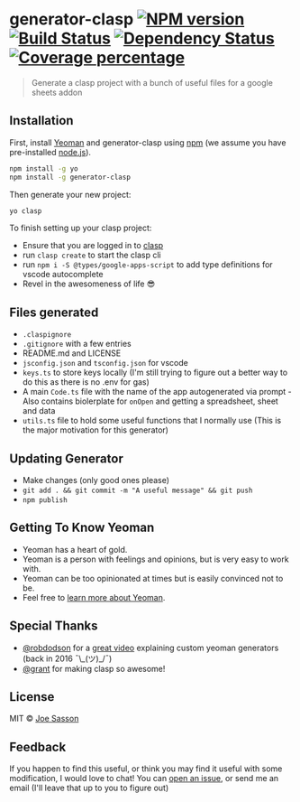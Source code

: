 # generator-clasp [![NPM version][npm-image]][npm-url] [![Build Status][travis-image]][travis-url] [![Dependency Status][daviddm-image]][daviddm-url] [![Coverage percentage][coveralls-image]][coveralls-url]
> Generate a clasp project with a bunch of useful files for a google sheets addon

## Installation

First, install [Yeoman](http://yeoman.io) and generator-clasp using [npm](https://www.npmjs.com/) (we assume you have pre-installed [node.js](https://nodejs.org/)).

```bash
npm install -g yo
npm install -g generator-clasp
```

Then generate your new project:

```bash
yo clasp
```

To finish setting up your clasp project:

- Ensure that you are logged in to [clasp](https://github.com/google/clasp) 
- run `clasp create` to start the clasp cli
- run `npm i -S @types/google-apps-script` to add type definitions for vscode autocomplete
- Revel in the awesomeness of life :sunglasses:

## Files generated

- `.claspignore`
- `.gitignore` with a few entries
- README.md and LICENSE
- `jsconfig.json` and `tsconfig.json` for vscode
- `keys.ts` to store keys locally (I'm still trying to figure out a better way to do this as there is no .env for gas)
- A main `Code.ts` file with the name of the app autogenerated via prompt - Also contains biolerplate for `onOpen` and getting a spreadsheet, sheet and data
- `utils.ts` file to hold some useful functions that I normally use (This is the major motivation for this generator)

## Updating Generator

- Make changes (only good ones please)
- `git add . && git commit -m "A useful message" && git push`
- `npm publish`

## Getting To Know Yeoman

 * Yeoman has a heart of gold.
 * Yeoman is a person with feelings and opinions, but is very easy to work with.
 * Yeoman can be too opinionated at times but is easily convinced not to be.
 * Feel free to [learn more about Yeoman](http://yeoman.io/).

## Special Thanks

- [@robdodson](https://github.com/robdodson) for a [great video](https://www.youtube.com/watch?v=A_OEdyhgnKc) explaining custom yeoman generators (back in 2016 ¯\\\_(ツ)_/¯)
- [@grant](https://github.com/grant) for making clasp so awesome!

## License

MIT © [Joe Sasson](joesasson.github.io)

## Feedback

If you happen to find this useful, or think you may find it useful with some modification, I would love to chat!
You can [open an issue](https://github.com/joesasson/generator-clasp/issues/new), or send me an email (I'll leave that up to you to figure out)


[npm-image]: https://badge.fury.io/js/generator-clasp.svg
[npm-url]: https://npmjs.org/package/generator-clasp
[travis-image]: https://travis-ci.org/joesasson/generator-clasp.svg?branch=master
[travis-url]: https://travis-ci.org/joesasson/generator-clasp
[daviddm-image]: https://david-dm.org/joesasson/generator-clasp.svg?theme=shields.io
[daviddm-url]: https://david-dm.org/joesasson/generator-clasp
[coveralls-image]: https://coveralls.io/repos/joesasson/generator-clasp/badge.svg
[coveralls-url]: https://coveralls.io/r/joesasson/generator-clasp
